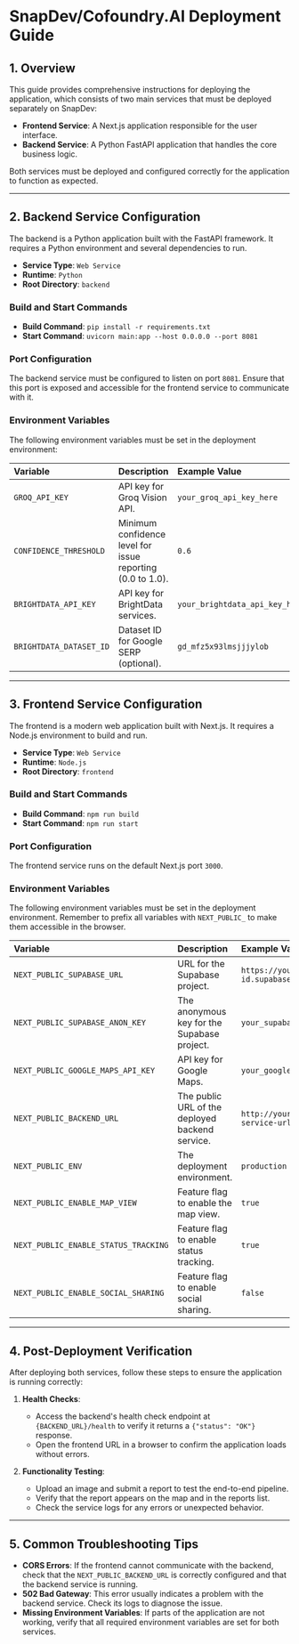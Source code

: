 # SnapDev/Cofoundry.AI Deployment Guide

## 1. Overview

This guide provides comprehensive instructions for deploying the application, which consists of two main services that must be deployed separately on SnapDev:

- **Frontend Service**: A Next.js application responsible for the user interface.
- **Backend Service**: A Python FastAPI application that handles the core business logic.

Both services must be deployed and configured correctly for the application to function as expected.

---

## 2. Backend Service Configuration

The backend is a Python application built with the FastAPI framework. It requires a Python environment and several dependencies to run.

- **Service Type**: `Web Service`
- **Runtime**: `Python`
- **Root Directory**: `backend`

### Build and Start Commands

- **Build Command**: `pip install -r requirements.txt`
- **Start Command**: `uvicorn main:app --host 0.0.0.0 --port 8081`

### Port Configuration

The backend service must be configured to listen on port `8081`. Ensure that this port is exposed and accessible for the frontend service to communicate with it.

### Environment Variables

The following environment variables must be set in the deployment environment:

| Variable | Description | Example Value |
| :--- | :--- | :--- |
| `GROQ_API_KEY` | API key for Groq Vision API. | `your_groq_api_key_here` |
| `CONFIDENCE_THRESHOLD` | Minimum confidence level for issue reporting (0.0 to 1.0). | `0.6` |
| `BRIGHTDATA_API_KEY` | API key for BrightData services. | `your_brightdata_api_key_here` |
| `BRIGHTDATA_DATASET_ID` | Dataset ID for Google SERP (optional). | `gd_mfz5x93lmsjjjylob` |

---

## 3. Frontend Service Configuration

The frontend is a modern web application built with Next.js. It requires a Node.js environment to build and run.

- **Service Type**: `Web Service`
- **Runtime**: `Node.js`
- **Root Directory**: `frontend`

### Build and Start Commands

- **Build Command**: `npm run build`
- **Start Command**: `npm run start`

### Port Configuration

The frontend service runs on the default Next.js port `3000`.

### Environment Variables

The following environment variables must be set in the deployment environment. Remember to prefix all variables with `NEXT_PUBLIC_` to make them accessible in the browser.

| Variable | Description | Example Value |
| :--- | :--- | :--- |
| `NEXT_PUBLIC_SUPABASE_URL` | URL for the Supabase project. | `https://your-project-id.supabase.co` |
| `NEXT_PUBLIC_SUPABASE_ANON_KEY`| The anonymous key for the Supabase project. | `your_supabase_anon_key` |
| `NEXT_PUBLIC_GOOGLE_MAPS_API_KEY`| API key for Google Maps. | `your_google_maps_api_key` |
| `NEXT_PUBLIC_BACKEND_URL` | The public URL of the deployed backend service. | `http://your-backend-service-url` |
| `NEXT_PUBLIC_ENV` | The deployment environment. | `production` |
| `NEXT_PUBLIC_ENABLE_MAP_VIEW` | Feature flag to enable the map view. | `true` |
| `NEXT_PUBLIC_ENABLE_STATUS_TRACKING`| Feature flag to enable status tracking. | `true` |
| `NEXT_PUBLIC_ENABLE_SOCIAL_SHARING`| Feature flag to enable social sharing. | `false` |

---

## 4. Post-Deployment Verification

After deploying both services, follow these steps to ensure the application is running correctly:

1. **Health Checks**:
   - Access the backend's health check endpoint at `{BACKEND_URL}/health` to verify it returns a `{"status": "OK"}` response.
   - Open the frontend URL in a browser to confirm the application loads without errors.

2. **Functionality Testing**:
   - Upload an image and submit a report to test the end-to-end pipeline.
   - Verify that the report appears on the map and in the reports list.
   - Check the service logs for any errors or unexpected behavior.

---

## 5. Common Troubleshooting Tips

- **CORS Errors**: If the frontend cannot communicate with the backend, check that the `NEXT_PUBLIC_BACKEND_URL` is correctly configured and that the backend service is running.
- **502 Bad Gateway**: This error usually indicates a problem with the backend service. Check its logs to diagnose the issue.
- **Missing Environment Variables**: If parts of the application are not working, verify that all required environment variables are set for both services.